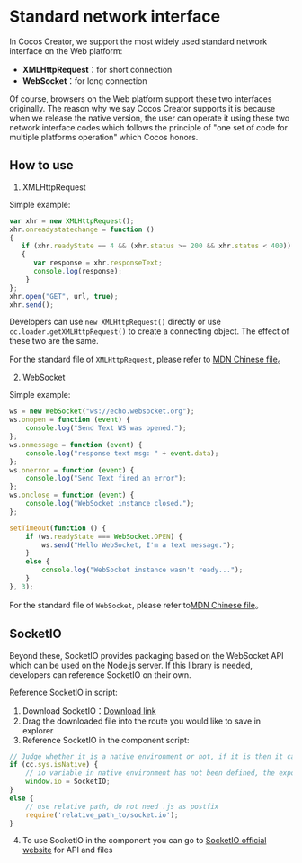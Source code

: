 # Standard network interface

In Cocos Creator, we support the most widely used standard network interface on the Web platform:

- **XMLHttpRequest**：for short connection
- **WebSocket**：for long connection

Of course, browsers on the Web platform support these two interfaces originally. The reason why we say Cocos Creator supports it is because when we release the native version, the user can operate it using these two network interface codes which follows the principle of "one set of code for multiple platforms operation" which Cocos honors.

## How to use

1. XMLHttpRequest

Simple example:

```javascript
var xhr = new XMLHttpRequest();
xhr.onreadystatechange = function ()
{
   if (xhr.readyState == 4 && (xhr.status >= 200 && xhr.status < 400))
   {
      var response = xhr.responseText;
      console.log(response);
    }
};
xhr.open("GET", url, true);
xhr.send();
```

Developers can use `new XMLHttpRequest()` directly or use `cc.loader.getXMLHttpRequest()` to create a connecting object. The effect of these two are the same.

For the standard file of `XMLHttpRequest`, please refer to [MDN Chinese file](https://developer.mozilla.org/zh-CN/docs/Web/API/XMLHttpRequest)。

2. WebSocket

Simple example:

```javascript
ws = new WebSocket("ws://echo.websocket.org");
ws.onopen = function (event) {
    console.log("Send Text WS was opened.");
};
ws.onmessage = function (event) {
    console.log("response text msg: " + event.data);
};
ws.onerror = function (event) {
    console.log("Send Text fired an error");
};
ws.onclose = function (event) {
    console.log("WebSocket instance closed.");
};

setTimeout(function () {
    if (ws.readyState === WebSocket.OPEN) {
        ws.send("Hello WebSocket, I'm a text message.");
    }
    else {
        console.log("WebSocket instance wasn't ready...");
    }
}, 3);
```

For the standard file of `WebSocket`, please refer to[MDN Chinese file](https://developer.mozilla.org/zh-CN/docs/Web/API/WebSocket)。

## SocketIO

Beyond these, SocketIO provides packaging based on the WebSocket API which can be used on the Node.js server. If this library is needed, developers can reference SocketIO on their own.

Reference SocketIO in script:

1. Download SocketIO：[Download link](http://socket.io/download/)
2. Drag the downloaded file into the route you would like to save in explorer
3. Reference SocketIO in the component script:

```javascript
// Judge whether it is a native environment or not, if it is then it can not be referenced because native provides native SocketIO to achieve
if (cc.sys.isNative) {
    // io variable in native environment has not been defined, the exported variable is actually SocketIO
    window.io = SocketIO;
}
else {
    // use relative path, do not need .js as postfix
    require('relative_path_to/socket.io');
}
```

4. To use SocketIO in the component you can go to [SocketIO official website](http://socket.io/) for API and files

